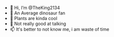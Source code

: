 - 👋 Hi, I’m @TheKing2134
- 👀 An Average dinosaur fan
- 🌱 Plants are kinda cool
- 💞️ Not really good at talking
- 📫 It's better to not know me, i am waste of time

<!---
TheKing2134/TheKing2134 is not really special, why did you waste your time reading this?
--->
